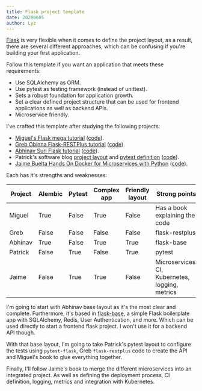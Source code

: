 ```yaml
---
title: Flask project template
date: 20200605
author: Lyz
---
```


[Flask](flask.md) is very flexible when it comes to define the project layout,
as a result, there are several different approaches, which can be confusing if
you're building your first application.

Follow this template if you want an application that meets these requirements:

* Use SQLAlchemy as ORM.
* Use pytest as testing framework (instead of unittest).
* Sets a robust foundation for application growth.
* Set a clear defined project structure that can be used for frontend
    applications as well as backend APIs.
* Microservice friendly.

I've crafted this template after studying the following projects:

* [Miguel's Flask mega
    tutorial](https://blog.miguelgrinberg.com/post/the-flask-mega-tutorial-part-i-hello-world)
    ([code](https://github.com/miguelgrinberg/flasky/)).
* [Greb Obinna Flask-RESTPlus
    tutorial](https://www.freecodecamp.org/news/structuring-a-flask-restplus-web-service-for-production-builds-c2ec676de563/)
    ([code](https://github.com/cosmic-byte/flask-restplus-boilerplate)).
* [Abhinav Suri Flask
    tutorial](https://www.freecodecamp.org/news/how-to-use-python-and-flask-to-build-a-web-app-an-in-depth-tutorial-437dbfe9f1c6/)
    ([code](https://github.com/abhisuri97/penn-club-ratings)).
* Patrick's software blog
    [project layout](http://www.patricksoftwareblog.com/structuring-a-flask-project/)
    and [pytest
    definition](https://www.patricksoftwareblog.com/testing-a-flask-application-using-pytest/)
    ([code](https://gitlab.com/patkennedy79/flask_user_management_example)).
* [Jaime Buelta Hands On Docker for Microservices with
    Python](https://www.packtpub.com/eu/web-development/hands-on-docker-for-microservices-with-python)
    ([code](https://github.com/PacktPublishing/Hands-On-Docker-for-Microservices-with-Python/tree/master/Chapter11)).

Each has it's strengths and weaknesses:

| Project | Alembic | Pytest | Complex app | Friendly layout | Strong points                                   |
| ---     | ---     | ---    | ---         | ---             | ---                                             |
| Miguel  | True    | False  | True        | False           | Has a book explaining the code                  |
| Greb    | False   | False  | False       | False           | flask-restplus                                  |
| Abhinav | True    | False  | True        | True            | flask-base                                      |
| Patrick | False   | True   | False       | True            | pytest                                          |
| Jaime   | False   | True   | True        | False           | Microservices, CI, Kubernetes, logging, metrics |


I'm going to start with Abhinav base layout as it's the most clear and
complete. Furthermore, it's based in
[flask-base](https://github.com/hack4impact/flask-base), a simple Flask
boilerplate app with SQLAlchemy, Redis, User Authentication, and more. Which can
be used directly to start a frontend flask project. I won't use it for a backend
API though.

With that base layout, I'm going to take Patrick's pytest layout to
configure the tests using `pytest-flask`, Greb `flask-restplus` code to create the API and Miguel's
book to glue everything together.

Finally, I'll follow Jaime's book to merge the different microservices into an
integrated project. As well as defining the deployment process, CI definition,
logging, metrics and integration with Kubernetes.

